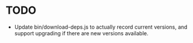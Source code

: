 # TODO

* Update bin/download-deps.js to actually record current versions, and support upgrading if there are new versions available.

